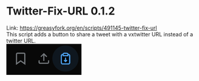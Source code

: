 # Twitter-Fix-URL 0.1.2
Link: https://greasyfork.org/en/scripts/491145-twitter-fix-url</br>
This script adds a button to share a tweet with a vxtwitter URL instead of a twitter URL.</br>
![alt text](https://raw.githubusercontent.com/btcode23/Twitter-Fix-URL/main/button-screenshot.png)
